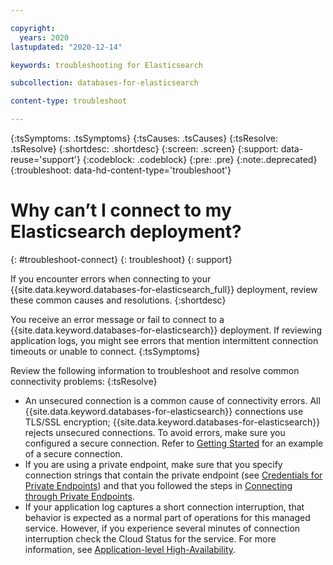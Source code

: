 ```yaml
---

copyright:
  years: 2020
lastupdated: "2020-12-14"

keywords: troubleshooting for Elasticsearch

subcollection: databases-for-elasticsearch

content-type: troubleshoot

---
```


{:tsSymptoms: .tsSymptoms}
{:tsCauses: .tsCauses}
{:tsResolve: .tsResolve}
{:shortdesc: .shortdesc}
{:screen: .screen}
{:support: data-reuse='support'}
{:codeblock: .codeblock}
{:pre: .pre}
{:note:.deprecated}
{:troubleshoot: data-hd-content-type='troubleshoot'}


# Why can’t I connect to my Elasticsearch deployment?
{: #troubleshoot-connect}
{: troubleshoot}
{: support} <!-- Only add this attribute to entries that you want to display in the support center. -->

If you encounter errors when connecting to your {{site.data.keyword.databases-for-elasticsearch_full}} deployment, review these common causes and resolutions.
{:shortdesc}

You receive an error message or fail to connect to a {{site.data.keyword.databases-for-elasticsearch}} deployment.  If reviewing application logs, you might see errors that mention intermittent connection timeouts or unable to connect.
{:tsSymptoms}

Review the following information to troubleshoot and resolve common connectivity problems:
{:tsResolve}
* An unsecured connection is a common cause of connectivity errors.  All {{site.data.keyword.databases-for-elasticsearch}} connections use TLS/SSL encryption; {{site.data.keyword.databases-for-elasticsearch}} rejects unsecured connections.  To avoid errors, make sure you configured a secure connection.  Refer to [Getting Started](/docs/databases-for-elasticsearch?topic=databases-for-elasticsearch-getting-started) for an example of a secure connection.
* If you are using a private endpoint, make sure that you specify connection strings that contain the private endpoint (see [Credentials for Private Endpoints](/docs/databases-for-elasticsearch?topic=cloud-databases-service-endpoints#credentials-for-private-endpoints)) and that you followed the steps in [Connecting through Private Endpoints](/docs/databases-for-elasticsearch?topic=cloud-databases-service-endpoints#private-endpoint-connections).
* If your application log captures a short connection interruption, that behavior is expected as a normal part of operations for this managed service. However, if you experience several minutes of connection interruption check the Cloud Status for the service. For more information, see [Application-level High-Availability](/docs/databases-for-elasticsearch?topic=databases-for-elasticsearch-high-availability#application-level-high-availability).

